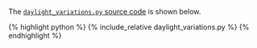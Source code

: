 The [`daylight_variations.py` source code](daylight_variations.py) is shown below.
<p></p>

{% highlight python %}
{% include_relative daylight_variations.py %}
{% endhighlight %}

